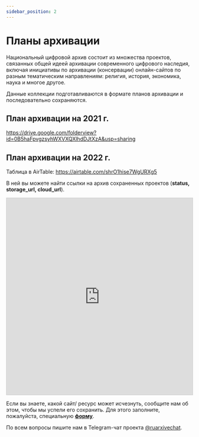 ```yaml
---
sidebar_position: 2
---
```


# Планы архивации

Национальный цифровой архив состоит из множества проектов, связанных общей идеей архивации современного цифрового наследия,
включая инициативы по архивации (консервации) онлайн-сайтов по разным тематическим направлениям: религия, история, экономика, наука и многое другое.

Данные коллекции подготавливаются в формате планов архивации и последовательно сохраняются.


## План архивации на 2021 г.
https://drive.google.com/folderview?id=0B5haFpvgzsyhWXVXQXlhdDJtXzA&usp=sharing


## План архивации на 2022 г.

Таблица в AirTable: https://airtable.com/shrO1hise7WgURXg5

В ней вы можете найти ссылки на архив сохраненных проектов (__status, storage_url, cloud_url__).

<iframe class="airtable-embed" src="https://airtable.com/embed/shrBoCPyDwQB0HzzJ?backgroundColor=cyan" frameborder="0" onmousewheel="" width="100%" height="533" style="background: transparent; border: 1px solid #ccc;"></iframe>


Если вы знаете, какой сайт/ ресурс может исчезнуть, сообщите нам об этом, чтобы мы успели его сохранить. Для этого заполните, пожалуйста, специальную __[форму](https://airtable.com/shriiNZvNhcgaStm6)__.


По всем вопросы пишите нам в Telegram-чат проекта [@ruarxivechat](https://t.me/ruarxivechat).
